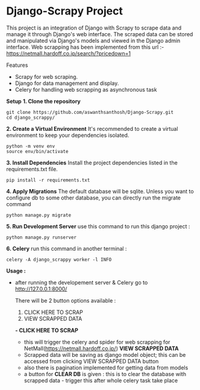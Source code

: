 # Django-Scrapy Project

This project is an integration of Django with Scrapy to scrape data and manage it through Django's web interface. The scraped data can be stored and manipulated via Django's models and viewed in the Django admin interface. Web scrapping has been implemented from this url :- https://netmall.hardoff.co.jp/search/?pricedown=1

Features
- Scrapy for web scraping.
- Django for data management and display.
- Celery for handling web scrapping as asynchronous task

__Setup__
__1. Clone the repository__
   ```
   git clone https://github.com/aswanthsanthosh/Django-Scrapy.git
   cd django_scrappy/
   ```
__2. Create a Virtual Environment__
   It's recommended to create a virtual environment to keep your dependencies isolated.
   ```
   python -m venv env
   source env/bin/activate
   ```
__3. Install Dependencies__
   Install the project dependencies listed in the requirements.txt file.
   ```
   pip install -r requirements.txt
   ```
__4. Apply Migrations__
   The default database will be sqlite. Unless you want to configure db to some other database, you can directly run the migrate command
   ```
   python manage.py migrate
   ```
__5. Run Development Server__
   use this command to run this django project :
   ```
   python manage.py runserver
   ```
__6. Celery__
   run this command in another terminal :
   ```
   celery -A django_scrappy worker -l INFO
   ```
__Usage :__
- after running the developement server & Celery go to http://127.0.0.1:8000/

  There will be 2 button options available :
  1. CLICK HERE TO SCRAP
  2. VIEW SCRAPPED DATA
 
  __- CLICK HERE TO SCRAP__
  - this will trigger the celery and spider for web scrapping for NetMall(https://netmall.hardoff.co.jp/)
  __VIEW SCRAPPED DATA__
  - Scrapped data will be saving as django model object; this can be accessed from clicking VIEW SCRAPPED DATA button
  - also there is pagination implemented for getting data from models
  - a button for __CLEAR DB__ is given : this is to clear the database with scrapped data - trigger this after whole celery task take place
   

